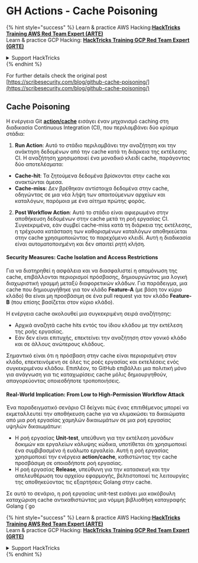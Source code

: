 # GH Actions - Cache Poisoning

{% hint style="success" %}
Learn & practice AWS Hacking:<img src="../../../.gitbook/assets/image (1).png" alt="" data-size="line">[**HackTricks Training AWS Red Team Expert (ARTE)**](https://training.hacktricks.xyz/courses/arte)<img src="../../../.gitbook/assets/image (1).png" alt="" data-size="line">\
Learn & practice GCP Hacking: <img src="../../../.gitbook/assets/image (2).png" alt="" data-size="line">[**HackTricks Training GCP Red Team Expert (GRTE)**<img src="../../../.gitbook/assets/image (2).png" alt="" data-size="line">](https://training.hacktricks.xyz/courses/grte)

<details>

<summary>Support HackTricks</summary>

* Check the [**subscription plans**](https://github.com/sponsors/carlospolop)!
* **Join the** 💬 [**Discord group**](https://discord.gg/hRep4RUj7f) or the [**telegram group**](https://t.me/peass) or **follow** us on **Twitter** 🐦 [**@hacktricks\_live**](https://twitter.com/hacktricks\_live)**.**
* **Share hacking tricks by submitting PRs to the** [**HackTricks**](https://github.com/carlospolop/hacktricks) and [**HackTricks Cloud**](https://github.com/carlospolop/hacktricks-cloud) github repos.

</details>
{% endhint %}

For further details check the original post [https://scribesecurity.com/blog/github-cache-poisoning/](https://scribesecurity.com/blog/github-cache-poisoning/)

## Cache Poisoning

Η ενέργεια Git [**action/cache**](https://github.com/actions/cache) εισάγει έναν μηχανισμό caching στη διαδικασία Continuous Integration (CI), που περιλαμβάνει δύο κρίσιμα στάδια:

1. **Run Action**: Αυτό το στάδιο περιλαμβάνει την αναζήτηση και την ανάκτηση δεδομένων από την cache κατά τη διάρκεια της εκτέλεσης CI. Η αναζήτηση χρησιμοποιεί ένα μοναδικό κλειδί cache, παράγοντας δύο αποτελέσματα:
* **Cache-hit**: Τα ζητούμενα δεδομένα βρίσκονται στην cache και ανακτώνται άμεσα.
* **Cache-miss**: Δεν βρέθηκαν αντίστοιχα δεδομένα στην cache, οδηγώντας σε μια νέα λήψη των απαιτούμενων αρχείων και καταλόγων, παρόμοια με ένα αίτημα πρώτης φοράς.
2. **Post Workflow Action**: Αυτό το στάδιο είναι αφιερωμένο στην αποθήκευση δεδομένων στην cache μετά τη ροή εργασίας CI. Συγκεκριμένα, εάν συμβεί cache-miss κατά τη διάρκεια της εκτέλεσης, η τρέχουσα κατάσταση των καθορισμένων καταλόγων αποθηκεύεται στην cache χρησιμοποιώντας το παρεχόμενο κλειδί. Αυτή η διαδικασία είναι αυτοματοποιημένη και δεν απαιτεί ρητή κλήση.

#### Security Measures: Cache Isolation and Access Restrictions

Για να διατηρηθεί η ασφάλεια και να διασφαλιστεί η απομόνωση της cache, επιβάλλονται περιορισμοί πρόσβασης, δημιουργώντας μια λογική διαχωριστική γραμμή μεταξύ διαφορετικών κλάδων. Για παράδειγμα, μια cache που δημιουργήθηκε για τον κλάδο **Feature-A** (με βάση τον κύριο κλάδο) θα είναι μη προσβάσιμη σε ένα pull request για τον κλάδο **Feature-B** (που επίσης βασίζεται στον κύριο κλάδο).

Η ενέργεια cache ακολουθεί μια συγκεκριμένη σειρά αναζήτησης:

* Αρχικά αναζητά cache hits εντός του ίδιου κλάδου με την εκτέλεση της ροής εργασίας.
* Εάν δεν είναι επιτυχής, επεκτείνει την αναζήτηση στον γονικό κλάδο και σε άλλους ανώτερους κλάδους.

Σημαντικό είναι ότι η πρόσβαση στην cache είναι περιορισμένη στον κλάδο, επεκτεινόμενη σε όλες τις ροές εργασίας και εκτελέσεις ενός συγκεκριμένου κλάδου. Επιπλέον, το GitHub επιβάλλει μια πολιτική μόνο για ανάγνωση για τις καταχωρίσεις cache μόλις δημιουργηθούν, απαγορεύοντας οποιεσδήποτε τροποποιήσεις.

#### Real-World Implication: From Low to High-Permission Workflow Attack

Ένα παραδειγματικό σενάριο CI δείχνει πώς ένας επιτιθέμενος μπορεί να εκμεταλλευτεί την αποθήκευση cache για να κλιμακώσει τα δικαιώματα από μια ροή εργασίας χαμηλών δικαιωμάτων σε μια ροή εργασίας υψηλών δικαιωμάτων:

* Η ροή εργασίας **Unit-test**, υπεύθυνη για την εκτέλεση μονάδων δοκιμών και εργαλείων κάλυψης κώδικα, υποτίθεται ότι χρησιμοποιεί ένα συμβιβασμένο ή ευάλωτο εργαλείο. Αυτή η ροή εργασίας χρησιμοποιεί την ενέργεια **action/cache**, καθιστώντας την cache προσβάσιμη σε οποιαδήποτε ροή εργασίας.
* Η ροή εργασίας **Release**, υπεύθυνη για την κατασκευή και την απελευθέρωση του αρχείου εφαρμογής, βελτιστοποιεί τις λειτουργίες της αποθηκεύοντας τις εξαρτήσεις Golang στην cache.

Σε αυτό το σενάριο, η ροή εργασίας unit-test εισάγει μια κακόβουλη καταχώριση cache αντικαθιστώντας μια νόμιμη βιβλιοθήκη καταγραφής Golang (\`go

{% hint style="success" %}
Learn & practice AWS Hacking:<img src="../../../.gitbook/assets/image (1).png" alt="" data-size="line">[**HackTricks Training AWS Red Team Expert (ARTE)**](https://training.hacktricks.xyz/courses/arte)<img src="../../../.gitbook/assets/image (1).png" alt="" data-size="line">\
Learn & practice GCP Hacking: <img src="../../../.gitbook/assets/image (2).png" alt="" data-size="line">[**HackTricks Training GCP Red Team Expert (GRTE)**<img src="../../../.gitbook/assets/image (2).png" alt="" data-size="line">](https://training.hacktricks.xyz/courses/grte)

<details>

<summary>Support HackTricks</summary>

* Check the [**subscription plans**](https://github.com/sponsors/carlospolop)!
* **Join the** 💬 [**Discord group**](https://discord.gg/hRep4RUj7f) or the [**telegram group**](https://t.me/peass) or **follow** us on **Twitter** 🐦 [**@hacktricks\_live**](https://twitter.com/hacktricks\_live)**.**
* **Share hacking tricks by submitting PRs to the** [**HackTricks**](https://github.com/carlospolop/hacktricks) and [**HackTricks Cloud**](https://github.com/carlospolop/hacktricks-cloud) github repos.

</details>
{% endhint %}
